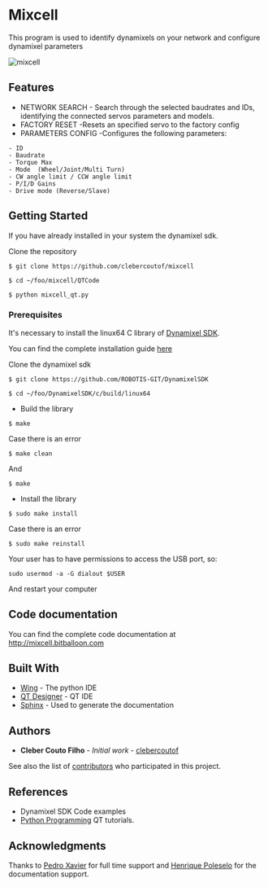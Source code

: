 # Mixcell

This program is used to identify dynamixels on your network and configure dynamixel parameters

![mixcell](https://cloud.githubusercontent.com/assets/21127944/26158221/8c964ac8-3af1-11e7-8d05-dc0d2a411292.png)

## Features
* NETWORK SEARCH - Search through the selected baudrates and IDs, identifying the connected servos parameters and models.
* FACTORY RESET -Resets an specified servo to the factory config
* PARAMETERS CONFIG -Configures the following parameters:
```
- ID
- Baudrate
- Torque Max
- Mode 	(Wheel/Joint/Multi Turn)
- CW angle limit / CCW angle limit
- P/I/D Gains
- Drive mode (Reverse/Slave)
```
## Getting Started

If you have already installed in your system the dynamixel sdk.

Clone the repository

```
$ git clone https://github.com/clebercoutof/mixcell
```
```
$ cd ~/foo/mixcell/QTCode
```
```
$ python mixcell_qt.py
```
### Prerequisites
It's necessary to install the linux64 C library of [Dynamixel SDK](https://github.com/ROBOTIS-GIT/DynamixelSDK).

You can find the complete installation guide [here](https://github.com/ROBOTIS-GIT/DynamixelSDK/wiki/3.2.1.2-C-Linux-(or-Linux-for-SBCs))

Clone the dynamixel sdk 

```
$ git clone https://github.com/ROBOTIS-GIT/DynamixelSDK
```

```
$ cd ~/foo/DynamixelSDK/c/build/linux64
```

* Build the library

```
$ make
```

Case there is an error

```
$ make clean
```

And

```
$ make
```
* Install the library

```
$ sudo make install
```

Case there is an error

```
$ sudo make reinstall
```

Your user has to have permissions to access the USB port, so:

```
sudo usermod -a -G dialout $USER 
```

And restart your computer

## Code documentation
You can find the complete code documentation at http://mixcell.bitballoon.com

## Built With

* [Wing](https://wingware.com/) - The python IDE
* [QT Designer](https://www.qt.io/ide/) - QT IDE
* [Sphinx](http://www.sphinx-doc.org/en/stable/) - Used to generate the documentation

## Authors

* **Cleber Couto Filho** - *Initial work* - [clebercoutof](https://github.com/clebercoutof)

See also the list of [contributors](https://github.com/your/project/contributors) who participated in this project.

## References

* Dynamixel SDK Code examples
* [Python Programming](https://pythonprogramming.net/) QT tutorials.

## Acknowledgments
Thanks to [Pedro Xavier](https://github.com/pxalcantara) for full time support and [Henrique Poleselo](https://github.com/hpoleselo) for the documentation support.


